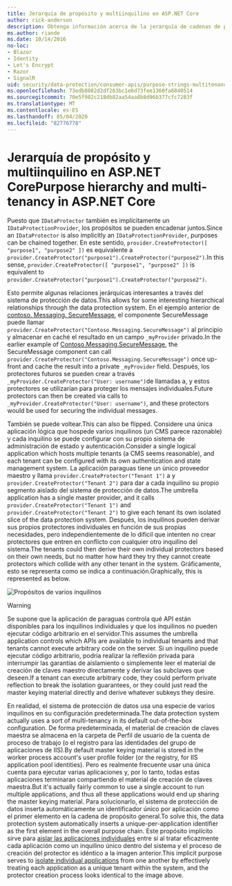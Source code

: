```yaml
---
title: Jerarquía de propósito y multiinquilino en ASP.NET Core
author: rick-anderson
description: Obtenga información acerca de la jerarquía de cadenas de propósito y multiinquilino en lo que se refiere a las API de protección de datos de ASP.NET Core.
ms.author: riande
ms.date: 10/14/2016
no-loc:
- Blazor
- Identity
- Let's Encrypt
- Razor
- SignalR
uid: security/data-protection/consumer-apis/purpose-strings-multitenancy
ms.openlocfilehash: 73edb8082d2df263bc1e6d73fee1360fa6840514
ms.sourcegitcommit: 70e5f982c218db82aa54aa8b8d96b377cfc7283f
ms.translationtype: MT
ms.contentlocale: es-ES
ms.lasthandoff: 05/04/2020
ms.locfileid: "82776778"
---
```

# <a name="purpose-hierarchy-and-multi-tenancy-in-aspnet-core"></a><span data-ttu-id="c9d96-103">Jerarquía de propósito y multiinquilino en ASP.NET Core</span><span class="sxs-lookup"><span data-stu-id="c9d96-103">Purpose hierarchy and multi-tenancy in ASP.NET Core</span></span>

<span data-ttu-id="c9d96-104">Puesto que `IDataProtector` también es implícitamente un `IDataProtectionProvider`, los propósitos se pueden encadenar juntos.</span><span class="sxs-lookup"><span data-stu-id="c9d96-104">Since an `IDataProtector` is also implicitly an `IDataProtectionProvider`, purposes can be chained together.</span></span> <span data-ttu-id="c9d96-105">En este sentido, `provider.CreateProtector([ "purpose1", "purpose2" ])` es equivalente a `provider.CreateProtector("purpose1").CreateProtector("purpose2")`.</span><span class="sxs-lookup"><span data-stu-id="c9d96-105">In this sense, `provider.CreateProtector([ "purpose1", "purpose2" ])` is equivalent to `provider.CreateProtector("purpose1").CreateProtector("purpose2")`.</span></span>

<span data-ttu-id="c9d96-106">Esto permite algunas relaciones jerárquicas interesantes a través del sistema de protección de datos.</span><span class="sxs-lookup"><span data-stu-id="c9d96-106">This allows for some interesting hierarchical relationships through the data protection system.</span></span> <span data-ttu-id="c9d96-107">En el ejemplo anterior de [contoso. Messaging. SecureMessage](xref:security/data-protection/consumer-apis/purpose-strings#data-protection-contoso-purpose), el componente SecureMessage puede llamar `provider.CreateProtector("Contoso.Messaging.SecureMessage")` al principio y almacenar en caché el resultado en un campo `_myProvider` privado.</span><span class="sxs-lookup"><span data-stu-id="c9d96-107">In the earlier example of [Contoso.Messaging.SecureMessage](xref:security/data-protection/consumer-apis/purpose-strings#data-protection-contoso-purpose), the SecureMessage component can call `provider.CreateProtector("Contoso.Messaging.SecureMessage")` once up-front and cache the result into a private `_myProvider` field.</span></span> <span data-ttu-id="c9d96-108">Después, los protectores futuros se pueden crear a través `_myProvider.CreateProtector("User: username")`de llamadas a, y estos protectores se utilizarían para proteger los mensajes individuales.</span><span class="sxs-lookup"><span data-stu-id="c9d96-108">Future protectors can then be created via calls to `_myProvider.CreateProtector("User: username")`, and these protectors would be used for securing the individual messages.</span></span>

<span data-ttu-id="c9d96-109">También se puede voltear.</span><span class="sxs-lookup"><span data-stu-id="c9d96-109">This can also be flipped.</span></span> <span data-ttu-id="c9d96-110">Considere una única aplicación lógica que hospede varios inquilinos (un CMS parece razonable) y cada inquilino se puede configurar con su propio sistema de administración de estado y autenticación.</span><span class="sxs-lookup"><span data-stu-id="c9d96-110">Consider a single logical application which hosts multiple tenants (a CMS seems reasonable), and each tenant can be configured with its own authentication and state management system.</span></span> <span data-ttu-id="c9d96-111">La aplicación paraguas tiene un único proveedor maestro y llama `provider.CreateProtector("Tenant 1")` a y `provider.CreateProtector("Tenant 2")` para dar a cada inquilino su propio segmento aislado del sistema de protección de datos.</span><span class="sxs-lookup"><span data-stu-id="c9d96-111">The umbrella application has a single master provider, and it calls `provider.CreateProtector("Tenant 1")` and `provider.CreateProtector("Tenant 2")` to give each tenant its own isolated slice of the data protection system.</span></span> <span data-ttu-id="c9d96-112">Después, los inquilinos pueden derivar sus propios protectores individuales en función de sus propias necesidades, pero independientemente de lo difícil que intenten no crear protectores que entren en conflicto con cualquier otro inquilino del sistema.</span><span class="sxs-lookup"><span data-stu-id="c9d96-112">The tenants could then derive their own individual protectors based on their own needs, but no matter how hard they try they cannot create protectors which collide with any other tenant in the system.</span></span> <span data-ttu-id="c9d96-113">Gráficamente, esto se representa como se indica a continuación.</span><span class="sxs-lookup"><span data-stu-id="c9d96-113">Graphically, this is represented as below.</span></span>

![Propósitos de varios inquilinos](purpose-strings-multitenancy/_static/purposes-multi-tenancy.png)

>[!WARNING]
> <span data-ttu-id="c9d96-115">Se supone que la aplicación de paraguas controla qué API están disponibles para los inquilinos individuales y que los inquilinos no pueden ejecutar código arbitrario en el servidor.</span><span class="sxs-lookup"><span data-stu-id="c9d96-115">This assumes the umbrella application controls which APIs are available to individual tenants and that tenants cannot execute arbitrary code on the server.</span></span> <span data-ttu-id="c9d96-116">Si un inquilino puede ejecutar código arbitrario, podría realizar la reflexión privada para interrumpir las garantías de aislamiento o simplemente leer el material de creación de claves maestro directamente y derivar las subclaves que deseen.</span><span class="sxs-lookup"><span data-stu-id="c9d96-116">If a tenant can execute arbitrary code, they could perform private reflection to break the isolation guarantees, or they could just read the master keying material directly and derive whatever subkeys they desire.</span></span>

<span data-ttu-id="c9d96-117">En realidad, el sistema de protección de datos usa una especie de varios inquilinos en su configuración predeterminada.</span><span class="sxs-lookup"><span data-stu-id="c9d96-117">The data protection system actually uses a sort of multi-tenancy in its default out-of-the-box configuration.</span></span> <span data-ttu-id="c9d96-118">De forma predeterminada, el material de creación de claves maestra se almacena en la carpeta de Perfil de usuario de la cuenta de proceso de trabajo (o el registro para las identidades del grupo de aplicaciones de IIS).</span><span class="sxs-lookup"><span data-stu-id="c9d96-118">By default master keying material is stored in the worker process account's user profile folder (or the registry, for IIS application pool identities).</span></span> <span data-ttu-id="c9d96-119">Pero es realmente frecuente usar una única cuenta para ejecutar varias aplicaciones y, por lo tanto, todas estas aplicaciones terminaran compartiendo el material de creación de claves maestra.</span><span class="sxs-lookup"><span data-stu-id="c9d96-119">But it's actually fairly common to use a single account to run multiple applications, and thus all these applications would end up sharing the master keying material.</span></span> <span data-ttu-id="c9d96-120">Para solucionarlo, el sistema de protección de datos inserta automáticamente un identificador único por aplicación como el primer elemento en la cadena de propósito general.</span><span class="sxs-lookup"><span data-stu-id="c9d96-120">To solve this, the data protection system automatically inserts a unique-per-application identifier as the first element in the overall purpose chain.</span></span> <span data-ttu-id="c9d96-121">Este propósito implícito sirve para [aislar las aplicaciones individuales](xref:security/data-protection/configuration/overview#per-application-isolation) entre sí al tratar eficazmente cada aplicación como un inquilino único dentro del sistema y el proceso de creación del protector es idéntico a la imagen anterior.</span><span class="sxs-lookup"><span data-stu-id="c9d96-121">This implicit purpose serves to [isolate individual applications](xref:security/data-protection/configuration/overview#per-application-isolation) from one another by effectively treating each application as a unique tenant within the system, and the protector creation process looks identical to the image above.</span></span>
